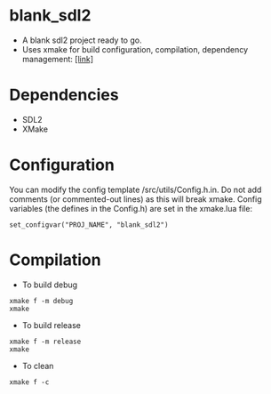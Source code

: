 # blank_sdl2

- A blank sdl2 project ready to go.
- Uses xmake for build configuration, compilation, dependency management: [[link]](https://xmake.io/#/)

# Dependencies
  - SDL2 
  - XMake

# Configuration
You can modify the config template /src/utils/Config.h.in.
Do not add comments (or commented-out lines) as this will break xmake.
Config variables (the defines in the Config.h) are set in the xmake.lua file:

```
set_configvar("PROJ_NAME", "blank_sdl2")
```

# Compilation
- To build debug
```
xmake f -m debug
xmake
```
- To build release
```
xmake f -m release
xmake
```
- To clean
```
xmake f -c
```

